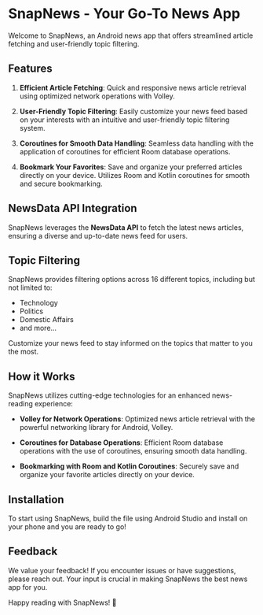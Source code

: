 # SnapNews - Your Go-To News App

Welcome to SnapNews, an Android news app that offers streamlined article fetching and user-friendly topic filtering.

## Features

1. **Efficient Article Fetching**: Quick and responsive news article retrieval using optimized network operations with Volley.

2. **User-Friendly Topic Filtering**: Easily customize your news feed based on your interests with an intuitive and user-friendly topic filtering system.

3. **Coroutines for Smooth Data Handling**: Seamless data handling with the application of coroutines for efficient Room database operations.

4. **Bookmark Your Favorites**: Save and organize your preferred articles directly on your device. Utilizes Room and Kotlin coroutines for smooth and secure bookmarking.

## NewsData API Integration

SnapNews leverages the **NewsData API** to fetch the latest news articles, ensuring a diverse and up-to-date news feed for users.

## Topic Filtering

SnapNews provides filtering options across 16 different topics, including but not limited to:
- Technology
- Politics
- Domestic Affairs
- and more...

Customize your news feed to stay informed on the topics that matter to you the most.

## How it Works

SnapNews utilizes cutting-edge technologies for an enhanced news-reading experience:

- **Volley for Network Operations**: Optimized news article retrieval with the powerful networking library for Android, Volley.

- **Coroutines for Database Operations**: Efficient Room database operations with the use of coroutines, ensuring smooth data handling.

- **Bookmarking with Room and Kotlin Coroutines**: Securely save and organize your favorite articles directly on your device.

## Installation

To start using SnapNews, build the file using Android Studio and install on your phone and you are ready to go!

## Feedback

We value your feedback! If you encounter issues or have suggestions, please reach out. Your input is crucial in making SnapNews the best news app for you.

Happy reading with SnapNews! 📰
